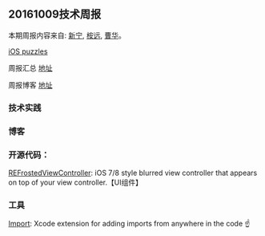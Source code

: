 
## 20161009技术周报

本期周报内容来自: [新宁](https://github.com/SSSSSSnail), [桉远](https://github.com/AnYuan), [曹华](https://github.com/GlareCH)。


[iOS puzzles](https://github.com/BaiduHiDeviOS/iOS-puzzles)

周报汇总 [地址](https://github.com/BaiduHiDeviOS/iOS-Tech-Weekly)

周报博客 [地址](http://baiduhidevios.github.io/)


### 技术实践





### 博客



### 开源代码：

[REFrostedViewController](https://github.com/romaonthego/REFrostedViewController): iOS 7/8 style blurred view controller that appears on top of your view controller.【UI组件】



### 工具

[Import](https://github.com/markohlebar/Import): Xcode extension for adding imports from anywhere in the code ☝️
